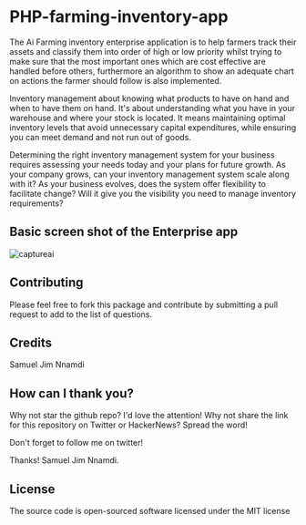 # PHP-farming-inventory-app
The Ai Farming inventory enterprise application is to help farmers track their assets and classify them into order of high or low priority whilst trying to make sure that the most important ones which are cost effective are handled before others, furthermore an algorithm to show an adequate chart on actions the farmer should follow is also implemented.

Inventory management about knowing what products to have on hand and when to have them on hand. It's about understanding what you have in your warehouse and where your stock is located. It means maintaining optimal inventory levels that avoid unnecessary capital expenditures, while ensuring you can meet demand and not run out of goods.

Determining the right inventory management system for your business requires assessing your needs today and your plans for future growth. As your company grows, can your inventory management system scale along with it? As your business evolves, does the system offer flexibility to facilitate change? Will it give you the visibility you need to manage inventory requirements?

## Basic screen shot of the Enterprise app

![captureai](https://user-images.githubusercontent.com/46245794/53302458-8d498e00-385e-11e9-8c0f-08576c0a51cf.PNG)

## Contributing
Please feel free to fork this package and contribute by submitting a pull request to add to the list of questions.

## Credits
Samuel Jim Nnamdi

## How can I thank you?
Why not star the github repo? I'd love the attention! Why not share the link for this repository on Twitter or HackerNews? Spread the word!

Don't forget to follow me on twitter!

Thanks! Samuel Jim Nnamdi.

## License
The source code is open-sourced software licensed under the MIT license
